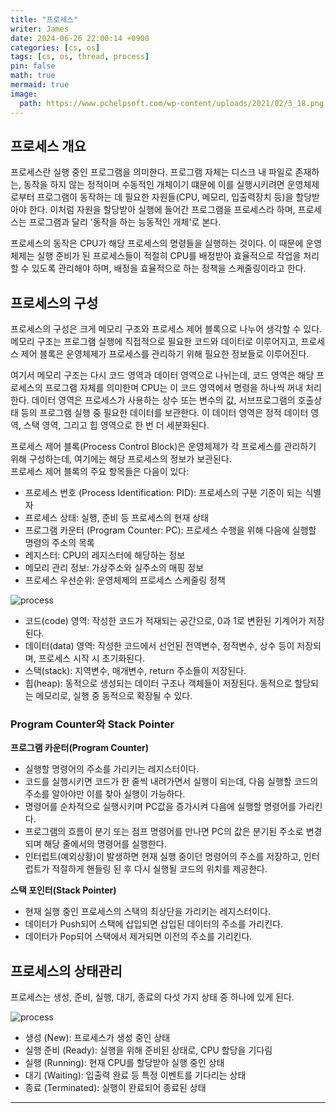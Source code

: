 ```yaml
---
title: "프로세스"
writer: James
date: 2024-06-26 22:00:14 +0900
categories: [cs, os]
tags: [cs, os, thread, process]
pin: false
math: true
mermaid: true
image:
  path: https://www.pchelpsoft.com/wp-content/uploads/2021/02/3_18.png
---
```


## 프로세스 개요

프로세스란 실행 중인 프로그램을 의미한다. 프로그램 자체는 디스크 내 파일로 존재하는, 동작을 하지 않는 정적이며 수동적인 개체이기 떄문에 이를 실행시키려면 운영체제로부터 프로그램이 동작하는 데 필요한 자원들(CPU, 메모리, 입출력장치 등)을 할당받아야 한다. 이처럼 자원을 할당받아 실행에 들어간 프로그램을 프로세스라 하며, 프로세스는 프로그램과 달리 '동작을 하는 능동적인 개체'로 본다.  

프로세스의 동작은 CPU가 해당 프로세스의 명령들을 실행하는 것이다. 이 때문에 운영체제는 실행 준비가 된 프로세스들이 적절히 CPU를 배정받아 효율적으로 작업을 처리할 수 있도록 관리해야 하며, 배정을 효율적으로 하는 정책을 스케줄링이라고 한다.  

## 프로세스의 구성 

프로세스의 구성은 크게 메모리 구조와 프로세스 제어 블록으로 나누어 생각할 수 있다. 메모리 구조는 프로그램 실행에 직접적으로 필요한 코드와 데이터로 이루어지고, 프로세스 제어 블록은 운영체제가 프로세스를 관리하기 위해 필요한 정보들로 이루어진다.  

여기서 메모리 구조는 다시 코드 영역과 데이터 영역으로 나뉘는데, 코드 영역은 해당 프로세스의 프로그램 자체를 의미한며 CPU는 이 코드 영역에서 명령을 하나씩 꺼내 처리한다. 데이터 영역은 프로세스가 사용하는 상수 또는 변수의 값, 서브프로그램의 호출상태 등의 프로그램 실행 중 필요한 데이터를 보관한다. 이 데이터 영역은 정적 데이터 영역, 스택 영역, 그리고 힙 영역으로 한 번 더 세분화된다.  

프로세스 제어 블록(Process Control Block)은 운영체제가 각 프로세스를 관리하기 위해 구성하는데, 여기에는 해당 프로세스의 정보가 보관된다.  
프로세스 제어 블록의 주요 항목들은 다음이 있다:  

- 프로세스 번호 (Process Identification: PID): 프로세스의 구분 기준이 되는 식별자
- 프로세스 상태: 실행, 준비 등 프로세스의 현재 상태
- 프로그램 카운터 (Program Counter: PC): 프로세스 수행을 위해 다음에 실행할 명령의 주소의 목록
- 레지스터: CPU의 레지스터에 해당하는 정보
- 메모리 관리 정보: 가상주소와 실주소의 매핑 정보
- 프로세스 우선순위: 운영체제의 프로세스 스케줄링 정책


![process](https://img1.daumcdn.net/thumb/R1280x0/?scode=mtistory2&fname=https%3A%2F%2Fblog.kakaocdn.net%2Fdn%2FcwDb8r%2FbtsjAwUVeqo%2FiUj7t2wypnkSL1kmHTwbFK%2Fimg.png)  

- 코드(code) 영역: 작성한 코드가 적재되는 공간으로, 0과 1로 변환된 기계어가 저장된다.  
- 데이터(data) 영역: 작성한 코드에서 선언된 전역변수, 정적변수, 상수 등이 저장되며, 프로세스 시작 시 초기화된다.  
- 스택(stack): 지역변수, 매개변수, return 주소들이 저장된다.  
- 힙(heap): 동적으로 생성되는 데이터 구조나 객체들이 저장된다. 동적으로 할당되는 메모리로, 실행 중 동적으로 확장될 수 있다.  

### Program Counter와 Stack Pointer 

**프로그램 카운터(Program Counter)**  
- 실행할 명령어의 주소를 가리키는 레지스터이다.
- 코드를 실행시키면 코드가 한 줄씩 내려가면서 실행이 되는데, 다음 실행할 코드의 주소를 알아야만 이를 찾아 실행이 가능하다. 
- 명령어를 순차적으로 실행시키며 PC값을 증가시켜 다음에 실행할 명령어를 가리킨다.  
- 프로그램의 흐름이 분기 또는 점프 명령어를 만나면 PC의 값은 분기된 주소로 변경되며 해당 줄에서의 명령어를 실행한다.  
- 인터럽트(예외상황)이 발생하면 현재 실행 중이던 명령어의 주소를 저장하고, 인터럽트가 적절하게 핸들링 된 후 다시 실행될 코드의 위치를 제공한다.  

**스택 포인터(Stack Pointer)**
- 현재 실행 중인 프로세스의 스택의 최상단을 가리키는 레지스터이다. 
- 데이터가 Push되어 스택에 삽입되면 삽입된 데이터의 주소를 가리킨다.  
- 데이터가 Pop되어 스택에서 제거되면 이전의 주소를 기리킨다.  

## 프로세스의 상태관리

프로세스는 생성, 준비, 실행, 대기, 종료의 다섯 가지 상태 중 하나에 있게 된다.  

![process](https://itwiki.kr/images/d/da/%ED%94%84%EB%A1%9C%EC%84%B8%EC%8A%A4_%EC%83%81%ED%83%9C%EC%A0%84%EC%9D%B4%EB%8F%84.png)  

- 생성 (New): 프로세스가 생성 중인 상태
- 실행 준비 (Ready): 실행을 위해 준비된 상태로, CPU 할당을 기다림
- 실행 (Running): 현재 CPU를 할당받아 실행 중인 상태
- 대기 (Waiting): 입출력 완료 등 특정 이벤트를 기다리는 상태
- 종료 (Terminated): 실행이 완료되어 종료된 상태

<hr>
